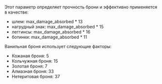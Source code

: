 Этот параметр определяет прочность брони и эффективно применяется в качестве:

* шлем: max_damage_absorbed * 13
* нагрудный знак: max_damage_absorbed * 15
* леггинсы: max_damage_absorbed * 16
* ботинки: max_damage_absorbed * 11

Ванильная броня использует следующие факторы:

* Кожаная броня: 5
* Кольчужная броня: 15
* Золотая броня: 7
* Алмазная броня: 33
* Нетеритовая броня: 37